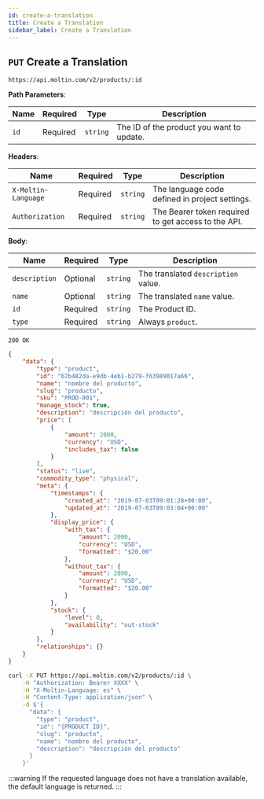```yaml
---
id: create-a-translation
title: Create a Translation
sidebar_label: Create a Translation
---
```


## `PUT` Create a Translation

```http
https://api.moltin.com/v2/products/:id
```

<!--DOCUSAURUS_CODE_TABS-->

<!-- Request -->

**Path Parameters**:

| Name | Required | Type | Description |
| --- | --- | --- | --- |
| `id` | Required | `string` | The ID of the product you want to update. |

**Headers**:

| Name | Required | Type | Description |
| --- | --- | --- | --- |
| `X-Moltin-Language` | Required | `string` | The language code defined in project settings. |
| `Authorization` | Required | `string` | The Bearer token required to get access to the API. |

**Body**:

| Name | Required | Type | Description |
| --- | --- | --- | --- |
| `description` | Optional | `string` | The translated `description` value. |
| `name` | Optional | `string` | The translated `name` value. |
| `id` | Required | `string` | The Product ID. |
| `type` | Required | `string` | Always `product`. |


<!-- Response -->

`200 OK`


```json
{
    "data": {
        "type": "product",
        "id": "67b482da-e9db-4eb1-b279-f63989017a66",
        "name": "nombre del producto",
        "slug": "producto",
        "sku": "PROD-001",
        "manage_stock": true,
        "description": "descripción del producto",
        "price": [
            {
                "amount": 2000,
                "currency": "USD",
                "includes_tax": false
            }
        ],
        "status": "live",
        "commodity_type": "physical",
        "meta": {
            "timestamps": {
                "created_at": "2019-07-03T09:01:28+00:00",
                "updated_at": "2019-07-03T09:03:04+00:00"
            },
            "display_price": {
                "with_tax": {
                    "amount": 2000,
                    "currency": "USD",
                    "formatted": "$20.00"
                },
                "without_tax": {
                    "amount": 2000,
                    "currency": "USD",
                    "formatted": "$20.00"
                }
            },
            "stock": {
                "level": 0,
                "availability": "out-stock"
            }
        },
        "relationships": {}
    }
}
```

<!--END_DOCUSAURUS_CODE_TABS-->

<!--DOCUSAURUS_CODE_TABS-->

<!--cURL-->

```bash
curl -X PUT https://api.moltin.com/v2/products/:id \
    -H "Authorization: Bearer XXXX" \
    -H "X-Moltin-Language: es" \
    -H "Content-Type: application/json" \
    -d $'{
      "data": {
        "type": "product",
        "id": "{PRODUCT_ID}",
        "slug": "producto",
        "name": "nombre del producto",
        "description": "descripción del producto"
      }
    }'
```

<!--END_DOCUSAURUS_CODE_TABS-->

:::warning
If the requested language does not have a translation available, the default language is returned.
:::

